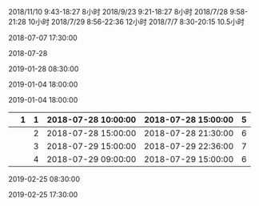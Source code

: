 2018/11/10  9:43-18:27    8小时
2018/9/23    9:21-18:27    8小时
2018/7/28    9:58-21:28    10小时
2018/7/29    8:56-22:36    12小时
2018/7/7      8:30-20:15    10.5小时

2018-07-07 17:30:00

2018-07-28

2019-01-28 08:30:00

2019-01-04 18:00:00

2019-01-04 18:00:00

|      | 1    | 1    | 2018-07-28 10:00:00 | 2018-07-28 15:00:00 | 5    |
| ---- | ---- | ---- | ------------------- | ------------------- | ---- |
|      |      | 2    | 2018-07-28 15:00:00 | 2018-07-28 21:30:00 | 6    |
|      |      | 3    | 2018-07-29 15:00:00 | 2018-07-29 22:36:00 | 7    |
|      |      | 4    | 2018-07-29 09:00:00 | 2018-07-29 15:00:00 | 6    |

2019-02-25 08:30:00

2019-02-25 17:30:00